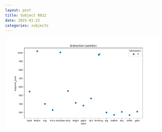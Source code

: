```yaml
---
layout: post
title: Subject 8012
date: 2025-01-22
categories: subjects
---
```


![](data/8012/run-6/8012_rt_acc_fuzzy_delay.png)
